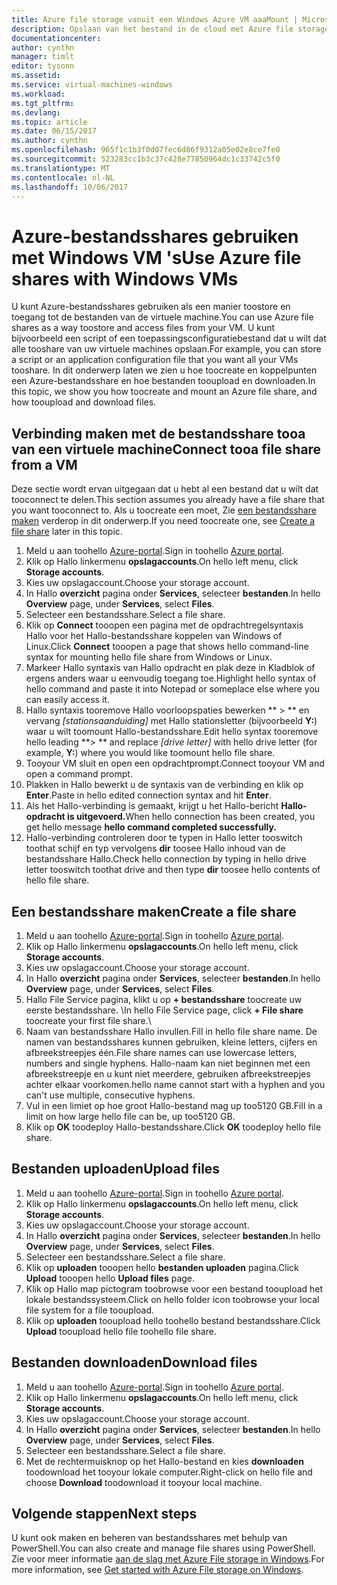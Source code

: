 ```yaml
---
title: Azure file storage vanuit een Windows Azure VM aaaMount | Microsoft Docs
description: Opslaan van het bestand in de cloud met Azure file storage Hallo en uw cloud-bestandsshare koppelen vanuit Azure een virtuele machine (VM).
documentationcenter: 
author: cynthn
manager: timlt
editor: tysonn
ms.assetid: 
ms.service: virtual-machines-windows
ms.workload: 
ms.tgt_pltfrm: 
ms.devlang: 
ms.topic: article
ms.date: 06/15/2017
ms.author: cynthn
ms.openlocfilehash: 965f1c1b3f0d07fec6d86f9312a05e02e8ce7fe0
ms.sourcegitcommit: 523283cc1b3c37c428e77850964dc1c33742c5f0
ms.translationtype: MT
ms.contentlocale: nl-NL
ms.lasthandoff: 10/06/2017
---
```

# <a name="use-azure-file-shares-with-windows-vms"></a><span data-ttu-id="7b5ea-103">Azure-bestandsshares gebruiken met Windows VM 's</span><span class="sxs-lookup"><span data-stu-id="7b5ea-103">Use Azure file shares with Windows VMs</span></span> 

<span data-ttu-id="7b5ea-104">U kunt Azure-bestandsshares gebruiken als een manier toostore en toegang tot de bestanden van de virtuele machine.</span><span class="sxs-lookup"><span data-stu-id="7b5ea-104">You can use Azure file shares as a way toostore and access files from your VM.</span></span> <span data-ttu-id="7b5ea-105">U kunt bijvoorbeeld een script of een toepassingsconfiguratiebestand dat u wilt dat alle tooshare van uw virtuele machines opslaan.</span><span class="sxs-lookup"><span data-stu-id="7b5ea-105">For example, you can store a script or an application configuration file that you want all your VMs tooshare.</span></span> <span data-ttu-id="7b5ea-106">In dit onderwerp laten we zien u hoe toocreate en koppelpunten een Azure-bestandsshare en hoe bestanden tooupload en downloaden.</span><span class="sxs-lookup"><span data-stu-id="7b5ea-106">In this topic, we show you how toocreate and mount an Azure file share, and how tooupload and download files.</span></span>

## <a name="connect-tooa-file-share-from-a-vm"></a><span data-ttu-id="7b5ea-107">Verbinding maken met de bestandsshare tooa van een virtuele machine</span><span class="sxs-lookup"><span data-stu-id="7b5ea-107">Connect tooa file share from a VM</span></span>

<span data-ttu-id="7b5ea-108">Deze sectie wordt ervan uitgegaan dat u hebt al een bestand dat u wilt dat tooconnect te delen.</span><span class="sxs-lookup"><span data-stu-id="7b5ea-108">This section assumes you already have a file share that you want tooconnect to.</span></span> <span data-ttu-id="7b5ea-109">Als u toocreate een moet, Zie [een bestandsshare maken](#create-a-file-share) verderop in dit onderwerp.</span><span class="sxs-lookup"><span data-stu-id="7b5ea-109">If you need toocreate one, see [Create a file share](#create-a-file-share) later in this topic.</span></span>

1. <span data-ttu-id="7b5ea-110">Meld u aan toohello [Azure-portal](https://portal.azure.com).</span><span class="sxs-lookup"><span data-stu-id="7b5ea-110">Sign in toohello [Azure portal](https://portal.azure.com).</span></span>
2. <span data-ttu-id="7b5ea-111">Klik op Hallo linkermenu **opslagaccounts**.</span><span class="sxs-lookup"><span data-stu-id="7b5ea-111">On hello left menu, click **Storage accounts**.</span></span>
3. <span data-ttu-id="7b5ea-112">Kies uw opslagaccount.</span><span class="sxs-lookup"><span data-stu-id="7b5ea-112">Choose your storage account.</span></span>
4. <span data-ttu-id="7b5ea-113">In Hallo **overzicht** pagina onder **Services**, selecteer **bestanden**.</span><span class="sxs-lookup"><span data-stu-id="7b5ea-113">In hello **Overview** page, under **Services**, select **Files**.</span></span>
5. <span data-ttu-id="7b5ea-114">Selecteer een bestandsshare.</span><span class="sxs-lookup"><span data-stu-id="7b5ea-114">Select a file share.</span></span>
6. <span data-ttu-id="7b5ea-115">Klik op **Connect** tooopen een pagina met de opdrachtregelsyntaxis Hallo voor het Hallo-bestandsshare koppelen van Windows of Linux.</span><span class="sxs-lookup"><span data-stu-id="7b5ea-115">Click **Connect** tooopen a page that shows hello command-line syntax for mounting hello file share from Windows or Linux.</span></span>
7. <span data-ttu-id="7b5ea-116">Markeer Hallo syntaxis van Hallo opdracht en plak deze in Kladblok of ergens anders waar u eenvoudig toegang toe.</span><span class="sxs-lookup"><span data-stu-id="7b5ea-116">Highlight hello syntax of hello command and paste it into Notepad or someplace else where you can easily access it.</span></span> 
8. <span data-ttu-id="7b5ea-117">Hallo syntaxis tooremove Hallo voorloopspaties bewerken ** > ** en vervang *[stationsaanduiding]* met Hallo stationsletter (bijvoorbeeld **Y:**) waar u wilt toomount Hallo-bestandsshare.</span><span class="sxs-lookup"><span data-stu-id="7b5ea-117">Edit hello syntax tooremove hello leading **> ** and replace *[drive letter]* with hello drive letter (for example, **Y:**) where you would like toomount hello file share.</span></span>
8. <span data-ttu-id="7b5ea-118">Tooyour VM sluit en open een opdrachtprompt.</span><span class="sxs-lookup"><span data-stu-id="7b5ea-118">Connect tooyour VM and open a command prompt.</span></span>
9. <span data-ttu-id="7b5ea-119">Plakken in Hallo bewerkt u de syntaxis van de verbinding en klik op **Enter**.</span><span class="sxs-lookup"><span data-stu-id="7b5ea-119">Paste in hello edited connection syntax and hit **Enter**.</span></span>
10. <span data-ttu-id="7b5ea-120">Als het Hallo-verbinding is gemaakt, krijgt u het Hallo-bericht **Hallo-opdracht is uitgevoerd.**</span><span class="sxs-lookup"><span data-stu-id="7b5ea-120">When hello connection has been created, you get hello message **hello command completed successfully.**</span></span>
11. <span data-ttu-id="7b5ea-121">Hallo-verbinding controleren door te typen in Hallo letter tooswitch toothat schijf en typ vervolgens **dir** toosee Hallo inhoud van de bestandsshare Hallo.</span><span class="sxs-lookup"><span data-stu-id="7b5ea-121">Check hello connection by typing in hello drive letter tooswitch toothat drive and then type **dir** toosee hello contents of hello file share.</span></span>



## <a name="create-a-file-share"></a><span data-ttu-id="7b5ea-122">Een bestandsshare maken</span><span class="sxs-lookup"><span data-stu-id="7b5ea-122">Create a file share</span></span> 
1. <span data-ttu-id="7b5ea-123">Meld u aan toohello [Azure-portal](https://portal.azure.com).</span><span class="sxs-lookup"><span data-stu-id="7b5ea-123">Sign in toohello [Azure portal](https://portal.azure.com).</span></span>
2. <span data-ttu-id="7b5ea-124">Klik op Hallo linkermenu **opslagaccounts**.</span><span class="sxs-lookup"><span data-stu-id="7b5ea-124">On hello left menu, click **Storage accounts**.</span></span>
3. <span data-ttu-id="7b5ea-125">Kies uw opslagaccount.</span><span class="sxs-lookup"><span data-stu-id="7b5ea-125">Choose your storage account.</span></span>
4. <span data-ttu-id="7b5ea-126">In Hallo **overzicht** pagina onder **Services**, selecteer **bestanden**.</span><span class="sxs-lookup"><span data-stu-id="7b5ea-126">In hello **Overview** page, under **Services**, select **Files**.</span></span>
5. <span data-ttu-id="7b5ea-127">Hallo File Service pagina, klikt u op **+ bestandsshare** toocreate uw eerste bestandsshare. \\</span><span class="sxs-lookup"><span data-stu-id="7b5ea-127">In hello File Service page, click **+ File share** toocreate your first file share.\\</span></span>
6. <span data-ttu-id="7b5ea-128">Naam van bestandsshare Hallo invullen.</span><span class="sxs-lookup"><span data-stu-id="7b5ea-128">Fill in hello file share name.</span></span> <span data-ttu-id="7b5ea-129">De namen van bestandsshares kunnen gebruiken, kleine letters, cijfers en afbreekstreepjes één.</span><span class="sxs-lookup"><span data-stu-id="7b5ea-129">File share names can use lowercase letters, numbers and single hyphens.</span></span> <span data-ttu-id="7b5ea-130">Hallo-naam kan niet beginnen met een afbreekstreepje en u kunt niet meerdere, gebruiken afbreekstreepjes achter elkaar voorkomen.</span><span class="sxs-lookup"><span data-stu-id="7b5ea-130">hello name cannot start with a hyphen and you can't use multiple, consecutive hyphens.</span></span> 
7. <span data-ttu-id="7b5ea-131">Vul in een limiet op hoe groot Hallo-bestand mag up too5120 GB.</span><span class="sxs-lookup"><span data-stu-id="7b5ea-131">Fill in a limit on how large hello file can be, up too5120 GB.</span></span>
8. <span data-ttu-id="7b5ea-132">Klik op **OK** toodeploy Hallo-bestandsshare.</span><span class="sxs-lookup"><span data-stu-id="7b5ea-132">Click **OK** toodeploy hello file share.</span></span>
   
## <a name="upload-files"></a><span data-ttu-id="7b5ea-133">Bestanden uploaden</span><span class="sxs-lookup"><span data-stu-id="7b5ea-133">Upload files</span></span>
1. <span data-ttu-id="7b5ea-134">Meld u aan toohello [Azure-portal](https://portal.azure.com).</span><span class="sxs-lookup"><span data-stu-id="7b5ea-134">Sign in toohello [Azure portal](https://portal.azure.com).</span></span>
2. <span data-ttu-id="7b5ea-135">Klik op Hallo linkermenu **opslagaccounts**.</span><span class="sxs-lookup"><span data-stu-id="7b5ea-135">On hello left menu, click **Storage accounts**.</span></span>
3. <span data-ttu-id="7b5ea-136">Kies uw opslagaccount.</span><span class="sxs-lookup"><span data-stu-id="7b5ea-136">Choose your storage account.</span></span>
4. <span data-ttu-id="7b5ea-137">In Hallo **overzicht** pagina onder **Services**, selecteer **bestanden**.</span><span class="sxs-lookup"><span data-stu-id="7b5ea-137">In hello **Overview** page, under **Services**, select **Files**.</span></span>
5. <span data-ttu-id="7b5ea-138">Selecteer een bestandsshare.</span><span class="sxs-lookup"><span data-stu-id="7b5ea-138">Select a file share.</span></span>
6. <span data-ttu-id="7b5ea-139">Klik op **uploaden** tooopen hello **bestanden uploaden** pagina.</span><span class="sxs-lookup"><span data-stu-id="7b5ea-139">Click **Upload** tooopen hello **Upload files** page.</span></span>
7. <span data-ttu-id="7b5ea-140">Klik op Hallo map pictogram toobrowse voor een bestand tooupload het lokale bestandssysteem.</span><span class="sxs-lookup"><span data-stu-id="7b5ea-140">Click on hello folder icon toobrowse your local file system for a file tooupload.</span></span>   
8. <span data-ttu-id="7b5ea-141">Klik op **uploaden** tooupload hello toohello bestand bestandsshare.</span><span class="sxs-lookup"><span data-stu-id="7b5ea-141">Click **Upload** tooupload hello file toohello file share.</span></span>

## <a name="download-files"></a><span data-ttu-id="7b5ea-142">Bestanden downloaden</span><span class="sxs-lookup"><span data-stu-id="7b5ea-142">Download files</span></span>
1. <span data-ttu-id="7b5ea-143">Meld u aan toohello [Azure-portal](https://portal.azure.com).</span><span class="sxs-lookup"><span data-stu-id="7b5ea-143">Sign in toohello [Azure portal](https://portal.azure.com).</span></span>
2. <span data-ttu-id="7b5ea-144">Klik op Hallo linkermenu **opslagaccounts**.</span><span class="sxs-lookup"><span data-stu-id="7b5ea-144">On hello left menu, click **Storage accounts**.</span></span>
3. <span data-ttu-id="7b5ea-145">Kies uw opslagaccount.</span><span class="sxs-lookup"><span data-stu-id="7b5ea-145">Choose your storage account.</span></span>
4. <span data-ttu-id="7b5ea-146">In Hallo **overzicht** pagina onder **Services**, selecteer **bestanden**.</span><span class="sxs-lookup"><span data-stu-id="7b5ea-146">In hello **Overview** page, under **Services**, select **Files**.</span></span>
5. <span data-ttu-id="7b5ea-147">Selecteer een bestandsshare.</span><span class="sxs-lookup"><span data-stu-id="7b5ea-147">Select a file share.</span></span>
6. <span data-ttu-id="7b5ea-148">Met de rechtermuisknop op het Hallo-bestand en kies **downloaden** toodownload het tooyour lokale computer.</span><span class="sxs-lookup"><span data-stu-id="7b5ea-148">Right-click on hello file and choose **Download** toodownload it tooyour local machine.</span></span>
   

## <a name="next-steps"></a><span data-ttu-id="7b5ea-149">Volgende stappen</span><span class="sxs-lookup"><span data-stu-id="7b5ea-149">Next steps</span></span>

<span data-ttu-id="7b5ea-150">U kunt ook maken en beheren van bestandsshares met behulp van PowerShell.</span><span class="sxs-lookup"><span data-stu-id="7b5ea-150">You can also create and manage file shares using PowerShell.</span></span> <span data-ttu-id="7b5ea-151">Zie voor meer informatie [aan de slag met Azure File storage in Windows](../../storage/files/storage-dotnet-how-to-use-files.md).</span><span class="sxs-lookup"><span data-stu-id="7b5ea-151">For more information, see [Get started with Azure File storage on Windows](../../storage/files/storage-dotnet-how-to-use-files.md).</span></span>
